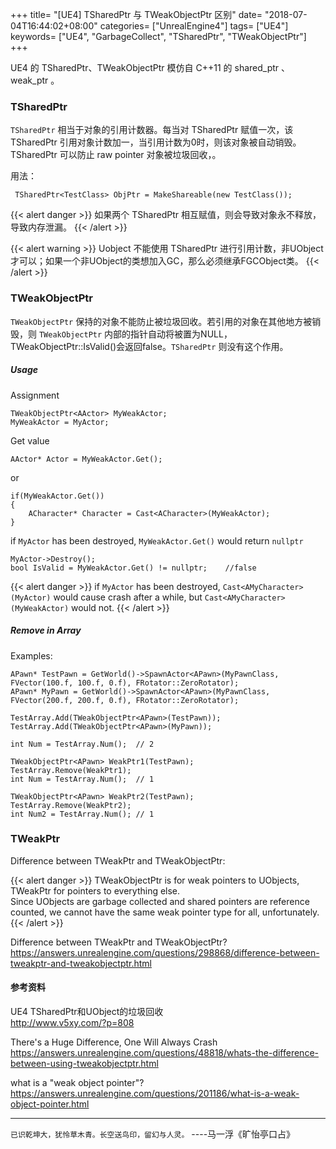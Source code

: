 +++
title= "[UE4] TSharedPtr 与 TWeakObjectPtr 区别"
date= "2018-07-04T16:44:02+08:00"
categories= ["UnrealEngine4"]
tags= ["UE4"]
keywords= ["UE4", "GarbageCollect", "TSharedPtr", "TWeakObjectPtr"]
+++

UE4 的 TSharedPtr、TWeakObjectPtr 模仿自 C++11 的 shared_ptr 、 weak_ptr 。

### TSharedPtr
`TSharedPtr` 相当于对象的引用计数器。每当对 TSharedPtr 赋值一次，该 TSharedPtr 引用对象计数加一，当引用计数为0时，则该对象被自动销毁。TSharedPtr 可以防止 raw pointer 对象被垃圾回收，。

用法：

     TSharedPtr<TestClass> ObjPtr = MakeShareable(new TestClass());
     
{{< alert danger >}}
如果两个 TSharedPtr 相互赋值，则会导致对象永不释放，导致内存泄漏。
{{< /alert >}}

{{< alert warning >}}
Uobject 不能使用 TSharedPtr 进行引用计数，非UObject才可以；如果一个非UObject的类想加入GC，那么必须继承FGCObject类。
{{< /alert >}}

### TWeakObjectPtr
`TWeakObjectPtr` 保持的对象不能防止被垃圾回收。若引用的对象在其他地方被销毁，则 `TWeakObjectPtr` 内部的指针自动将被置为NULL，TWeakObjectPtr::IsValid()会返回false。`TSharedPtr` 则没有这个作用。

##### Usage
Assignment

	TWeakObjectPtr<AActor> MyWeakActor;
	MyWeakActor = MyActor;
	
Get value

	AActor* Actor = MyWeakActor.Get();
	
or

	if(MyWeakActor.Get())
	{
		ACharacter* Character = Cast<ACharacter>(MyWeakActor);
	}
	
if `MyActor` has been destroyed, `MyWeakActor.Get()` would return `nullptr`

	MyActor->Destroy();
	bool IsValid = MyWeakActor.Get() != nullptr;	//false
	
{{< alert danger >}}
if `MyActor` has been destroyed, `Cast<AMyCharacter>(MyActor)` would cause crash after a while, but `Cast<AMyCharacter>(MyWeakActor)` would not.
{{< /alert >}}

##### Remove in Array

Examples:

	APawn* TestPawn = GetWorld()->SpawnActor<APawn>(MyPawnClass, FVector(100.f, 100.f, 0.f), FRotator::ZeroRotator);
	APawn* MyPawn = GetWorld()->SpawnActor<APawn>(MyPawnClass, FVector(200.f, 200.f, 0.f), FRotator::ZeroRotator);

	TestArray.Add(TWeakObjectPtr<APawn>(TestPawn));
	TestArray.Add(TWeakObjectPtr<APawn>(MyPawn));
	
	int Num = TestArray.Num();	// 2
	
	TWeakObjectPtr<APawn> WeakPtr1(TestPawn);
	TestArray.Remove(WeakPtr1);
	int Num = TestArray.Num();	// 1

	TWeakObjectPtr<APawn> WeakPtr2(TestPawn);
	TestArray.Remove(WeakPtr2);
	int Num2 = TestArray.Num();	// 1
	
### TWeakPtr

Difference between TWeakPtr and TWeakObjectPtr:

{{< alert danger >}}
TWeakObjectPtr is for weak pointers to UObjects, TWeakPtr for pointers to everything else.  
Since UObjects are garbage collected and shared pointers are reference counted, we cannot have the same weak pointer type for all, unfortunately.
{{< /alert >}}
	

Difference between TWeakPtr and TWeakObjectPtr?  
https://answers.unrealengine.com/questions/298868/difference-between-tweakptr-and-tweakobjectptr.html

#### 参考资料

UE4 TSharedPtr和UObject的垃圾回收  
http://www.v5xy.com/?p=808

There's a Huge Difference, One Will Always Crash  
https://answers.unrealengine.com/questions/48818/whats-the-difference-between-using-tweakobjectptr.html

what is a "weak object pointer"?  
https://answers.unrealengine.com/questions/201186/what-is-a-weak-object-pointer.html

***
`已识乾坤大，犹怜草木青。长空送鸟印，留幻与人灵。` ----马一浮《旷怡亭口占》
